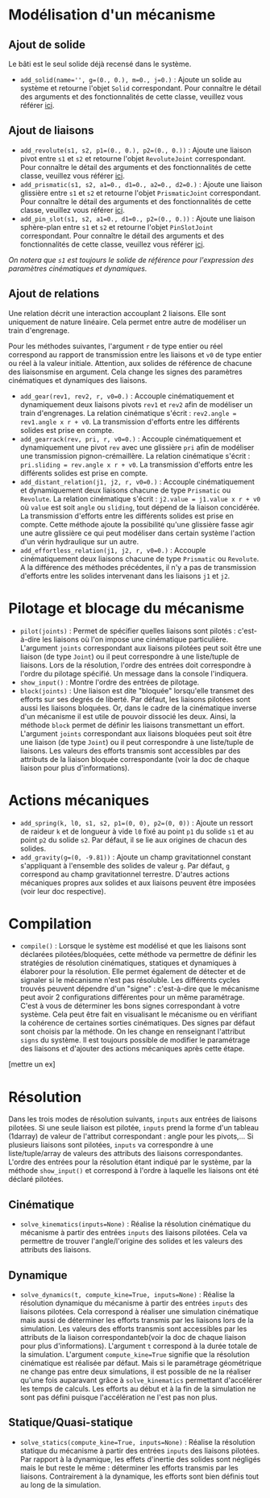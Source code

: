 # Modélisation d'un mécanisme
## Ajout de solide

Le bâti est le seul solide déjà recensé dans le système.

- `add_solid(name='', g=(0., 0.), m=0., j=0.)` : Ajoute un solide au système et retourne l'objet `Solid` correspondant. Pour connaître le détail des arguments et des fonctionnalités de cette classe, veuillez vous référer [ici](https://github.com/valentin-burillier/kinepy/blob/main/docs/Solid.md).

## Ajout de liaisons

- `add_revolute(s1, s2, p1=(0., 0.), p2=(0., 0.))` : Ajoute une liaison pivot entre `s1` et `s2` et retourne l'objet `RevoluteJoint` correspondant. Pour connaître le détail des arguments et des fonctionnalités de cette classe, veuillez vous référer [ici](https://github.com/valentin-burillier/kinepy/blob/main/docs/Revolute.md).
- `add_prismatic(s1, s2, a1=0., d1=0., a2=0., d2=0.)` : Ajoute une liaison glissière entre `s1` et `s2` et retourne l'objet `PrismaticJoint` correspondant. Pour connaître le détail des arguments et des fonctionnalités de cette classe, veuillez vous référer [ici](https://github.com/valentin-burillier/kinepy/blob/main/docs/Prismatic.md).
- `add_pin_slot(s1, s2, a1=0., d1=0., p2=(0., 0.))` : Ajoute une liaison sphère-plan entre `s1` et `s2` et retourne l'objet `PinSlotJoint` correspondant. Pour connaître le détail des arguments et des fonctionnalités de cette classe, veuillez vous référer [ici](https://github.com/valentin-burillier/kinepy/blob/main/docs/Pin_slot.md).

*On notera que `s1` est toujours le solide de référence pour l'expression des paramètres cinématiques et dynamiques.*

## Ajout de relations

Une relation décrit une interaction accouplant 2 liaisons. Elle sont uniquement de nature linéaire. Cela permet entre autre de modéliser un train d'engrenage.

Pour les méthodes suivantes, l'argument `r` de type entier ou réel correspond au rapport de transmission entre les liaisons et `v0` de type entier ou réel à la valeur initiale. Attention, aux solides de référence de chacune des liaisonsmise en argument. Cela change les signes des paramètres cinématiques et dynamiques des liaisons.

- `add_gear(rev1, rev2, r, v0=0.)` : Accouple cinématiquement et dynamiquement deux liaisons pivots `rev1` et `rev2` afin de modéliser un train d'engrenages. La relation cinématique s'écrit : `rev2.angle = rev1.angle x r + v0`. La transmission d'efforts entre les différents solides est prise en compte.
- `add_gearrack(rev, pri, r, v0=0.)` : Accouple cinématiquement et dynamiquement une pivot `rev` avec une glissière `pri` afin de modéliser une transmission pignon-crémaillère. La relation cinématique s'écrit : `pri.sliding = rev.angle x r + v0`. La transmission d'efforts entre les différents solides est prise en compte. 
- `add_distant_relation(j1, j2, r, v0=0.)` : Accouple cinématiquement et dynamiquement deux liaisons chacune de type `Prismatic` ou `Revolute`. La relation cinématique s'écrit : `j2.value = j1.value x r + v0` où `value` est soit `angle` ou `sliding`, tout dépend de la liaison concidérée. La transmission d'efforts entre les différents solides est prise en compte. Cette méthode ajoute la possibilité qu'une glissière fasse agir une autre glissière ce qui peut modéliser dans certain système l'action d'un vérin hydraulique sur un autre.
- `add_effortless_relation(j1, j2, r, v0=0.)` : Accouple cinématiquement deux liaisons chacune de type `Prismatic` ou `Revolute`. A la différence des méthodes précédentes, il n'y a pas de transmission d'efforts entre les solides intervenant dans les liaisons `j1` et `j2`.

# Pilotage et blocage du mécanisme

- `pilot(joints)` : Permet de spécifier quelles liaisons sont pilotés : c'est-à-dire les liaisons où l'on impose une cinématique particulière. L'argument `joints` correspondant aux liaisons pilotées peut soit être une liaison (de type `Joint`) ou il peut correspondre à une liste/tuple de liaisons. Lors de la résolution, l'ordre des entrées doit correspondre à l'ordre du pilotage spécifié. Un message dans la console l'indiquera.
- `show_input()` : Montre l'ordre des entrées de pilotage.
- `block(joints)` : Une liaison est dite "bloquée" lorsqu'elle transmet des efforts sur ses degrés de liberté. Par défaut, les liaisons pilotées sont aussi les liaisons bloquées. Or, dans le cadre de la cinématique inverse d'un mécanisme il est utile de pouvoir dissocié les deux. Ainsi, la méthode `block` permet de définir les liaisons transmettant un effort. L'argument `joints` correspondant aux liaisons bloquées peut soit être une liaison (de type `Joint`) ou il peut correspondre à une liste/tuple de liaisons. Les valeurs des efforts transmis sont accessibles par des attributs de la liaison bloquée correspondante (voir la doc de chaque liaison pour plus d'informations).

# Actions mécaniques

- `add_spring(k, l0, s1, s2, p1=(0, 0), p2=(0, 0))` : Ajoute un ressort de raideur `k` et de longueur à vide `l0` fixé au point `p1` du solide `s1` et au point `p2` du solide `s2`. Par défaut, il se lie aux origines de chacun des solides.
- `add_gravity(g=(0, -9.81))` : Ajoute un champ gravitationnel constant s'appliquant à l'ensemble des solides de valeur `g`. Par défaut, `g` correspond au champ gravitationnel terrestre.
D'autres actions mécaniques propres aux solides et aux liaisons peuvent être imposées (voir leur doc respective).

# Compilation

- `compile()` : Lorsque le système est modélisé et que les liaisons sont déclarées pilotées/bloquées, cette méthode va permettre de définir les stratégies de résolution cinématiques, statiques et dynamiques à élaborer pour la résolution. Elle permet également de détecter et de signaler si le mécanisme n'est pas résoluble. Les différents cycles trouvés peuvent dépendre d'un "signe" : c'est-à-dire que le mécanisme peut avoir 2 configurations différentes pour un même paramétrage. C'est à vous de déterminer les bons signes correspondant à votre système. Cela peut être fait en visualisant le mécanisme ou en vérifiant la cohérence de certaines sorties cinématiques. Des signes par défaut sont choisis par la méthode. On les change en renseignant l'attribut `signs` du système. Il est toujours possible de modifier le paramétrage des liaisons et d'ajouter des actions mécaniques après cette étape. 

[mettre un ex]

# Résolution

Dans les trois modes de résolution suivants, `inputs` aux entrées de liaisons pilotées. Si une seule liaison est pilotée, `inputs` prend la forme d'un tableau (1darray) de valeur de l'attribut correspondant : angle pour les pivots,... Si plusieurs liaisons sont pilotées, `inputs` va correspondre à une liste/tuple/array de valeurs des attributs des liaisons correspondantes. L'ordre des entrées pour la résolution étant indiqué par le système, par la méthode `show_input()` et correspond à l'ordre à laquelle les liaisons ont été déclaré pilotées.

## Cinématique

- `solve_kinematics(inputs=None)` : Réalise la résolution cinématique du mécanisme à partir des entrées `inputs` des liaisons pilotées. Cela va permettre de trouver l'angle/l'origine des solides et les valeurs des attributs des liaisons.

## Dynamique

- `solve_dynamics(t, compute_kine=True, inputs=None)` : Réalise la résolution dynamique du mécanisme à partir des entrées `inputs` des liaisons pilotées. Cela correspond à réaliser une simulation cinématique mais aussi de déterminer les efforts transmis par les liaisons lors de la simulation. Les valeurs des efforts transmis sont accessibles par les attributs de la liaison correspondanteb(voir la doc de chaque liaison pour plus d'informations). L'argument `t` correspond à la durée totale de la simulation. L'argument `compute_kine=True` signifie que la résolution cinématique est réalisée par défaut. Mais si le paramétrage géométrique ne change pas entre deux simulations, il est possible de ne la réaliser qu'une fois auparavant grâce à `solve_kinematics` permettant d'accélérer les temps de calculs. Les efforts au début et à la fin de la simulation ne sont pas défini puisque l'accélération ne l'est pas non plus.

## Statique/Quasi-statique

- `solve_statics(compute_kine=True, inputs=None)` : Réalise la résolution statique du mécanisme à partir des entrées `inputs` des liaisons pilotées. Par rapport à la dynamique, les effets d'inertie des solides sont négligés mais le but reste le même : déterminer les efforts transmis par les liaisons. Contrairement à la dynamique, les efforts sont bien définis tout au long de la simulation.

